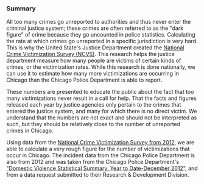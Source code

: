 ### Summary  

All too many crimes go unreported to authorities and thus never enter the criminal justice system; these crimes are often referred to as the "dark figure" of crime because they go uncounted in police statistics. Calculating the rate at which crimes go unreported in a specific jurisdiction is very hard. This is why the United State's Justice Department created the [National Crime Victimization Survey (NCVS)](http://www.bjs.gov/index.cfm?ty=dcdetail&iid=245). This research helps the justice department measure how many people are victims of certain kinds of crimes, or the victimization rates. While this research is done nationally, we can use it to estimate how many more victimizations are occurring in Chicago than the Chicago Police Department is able to report.

These numbers are presented to educate the public about the fact that too many victimizations never result in a call for help. That the facts and figures released each year by justice agencies only pertain to the crimes that entered the justice system, and many for which there is no direct victim. We understand that the numbers are not exact and should not be interpreted as such, but they should be relatively close to the number of unreported crimes in Chicago.

Using data from the [National Crime Victimization Survey from 2012](http://www.icpsr.umich.edu/icpsrweb/ICPSR/studies/34650), we are able to calculate a very rough figure for the number of victimizations that occur in Chicago. The incident data from the Chicago Police Department is also from 2012 and was taken from the Chicago Police Department's ["Domestic Violence Statistical Summary, Year to Date-December 2012"](https://portal.chicagopolice.org/portal/page/portal/ClearPath/News/Statistical%20Reports/Domestic%20Violence%20Reports), and from a data request submitted to their Research & Development Division.